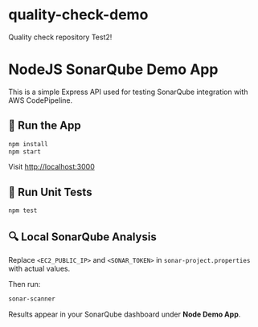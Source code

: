 # quality-check-demo
Quality check repository
Test2!

# NodeJS SonarQube Demo App

This is a simple Express API used for testing SonarQube integration with AWS CodePipeline.

## 🚀 Run the App
```bash
npm install
npm start
```
Visit [http://localhost:3000](http://localhost:3000)

## 🧪 Run Unit Tests
```bash
npm test
```

## 🔍 Local SonarQube Analysis
Replace `<EC2_PUBLIC_IP>` and `<SONAR_TOKEN>` in `sonar-project.properties` with actual values.

Then run:
```bash
sonar-scanner
```

Results appear in your SonarQube dashboard under **Node Demo App**.

